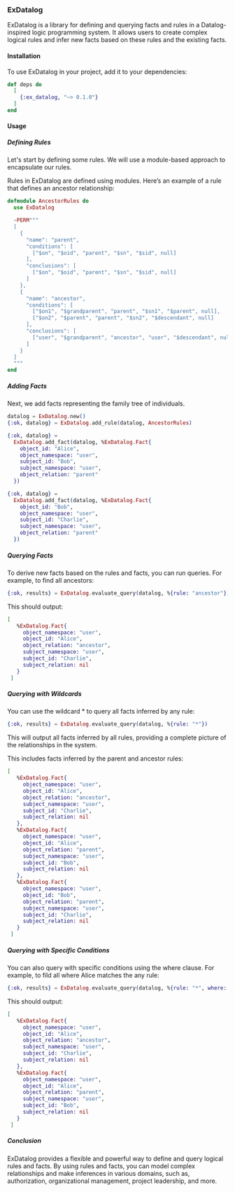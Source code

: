 ### ExDatalog

ExDatalog is a library for defining and querying facts and rules in a Datalog-inspired logic programming system. It allows users to create complex logical rules and infer new facts based on these rules and the existing facts.

#### Installation

To use ExDatalog in your project, add it to your dependencies:

```elixir
def deps do
  [
    {:ex_datalog, "~> 0.1.0"}
  ]
end
```

#### Usage

##### Defining Rules

Let's start by defining some rules. We will use a module-based approach to encapsulate our rules.

Rules in ExDatalog are defined using modules. Here’s an example of a rule that defines an ancestor relationship:

```elixir
defmodule AncestorRules do
  use ExDatalog

  ~PERM"""
  [
    {
      "name": "parent",
      "conditions": [
        ["$on", "$oid", "parent", "$sn", "$sid", null]
      ],
      "conclusions": [
        ["$on", "$oid", "parent", "$sn", "$sid", null]
      ]
    },
    {
      "name": "ancestor",
      "conditions": [
        ["$on1", "$grandparent", "parent", "$sn1", "$parent", null],
        ["$on2", "$parent", "parent", "$sn2", "$descendant", null]
      ],
      "conclusions": [
        ["user", "$grandparent", "ancestor", "user", "$descendant", null]
      ]
    }
  ]
  """
end
```

##### Adding Facts

Next, we add facts representing the family tree of individuals.

```elixir
datalog = ExDatalog.new()
{:ok, datalog} = ExDatalog.add_rule(datalog, AncestorRules)

{:ok, datalog} =
  ExDatalog.add_fact(datalog, %ExDatalog.Fact{
    object_id: "Alice",
    object_namespace: "user",
    subject_id: "Bob",
    subject_namespace: "user",
    object_relation: "parent"
  })

{:ok, datalog} =
  ExDatalog.add_fact(datalog, %ExDatalog.Fact{
    object_id: "Bob",
    object_namespace: "user",
    subject_id: "Charlie",
    subject_namespace: "user",
    object_relation: "parent"
  })
```

##### Querying Facts

To derive new facts based on the rules and facts, you can run queries. For example, to find all ancestors:

```elixir
{:ok, results} = ExDatalog.evaluate_query(datalog, %{rule: "ancestor"})
```

This should output:

```elixir
[
   %ExDatalog.Fact{
     object_namespace: "user",
     object_id: "Alice",
     object_relation: "ancestor",
     subject_namespace: "user",
     subject_id: "Charlie",
     subject_relation: nil
   }
 ]
```

##### Querying with Wildcards

You can use the wildcard \* to query all facts inferred by any rule:

```elixir
{:ok, results} = ExDatalog.evaluate_query(datalog, %{rule: "*"})
```

This will output all facts inferred by all rules, providing a complete picture of the relationships in the system.

This includes facts inferred by the parent and ancestor rules:

```elixir
[
   %ExDatalog.Fact{
     object_namespace: "user",
     object_id: "Alice",
     object_relation: "ancestor",
     subject_namespace: "user",
     subject_id: "Charlie",
     subject_relation: nil
   },
   %ExDatalog.Fact{
     object_namespace: "user",
     object_id: "Alice",
     object_relation: "parent",
     subject_namespace: "user",
     subject_id: "Bob",
     subject_relation: nil
   },
   %ExDatalog.Fact{
     object_namespace: "user",
     object_id: "Bob",
     object_relation: "parent",
     subject_namespace: "user",
     subject_id: "Charlie",
     subject_relation: nil
   }
 ]
```

##### Querying with Specific Conditions

You can also query with specific conditions using the where clause. For example, to fild all where Alice matches the any rule:

```elixir
{:ok, results} = ExDatalog.evaluate_query(datalog, %{rule: "*", where: %{object_id: "Alice"}})
```

This should output:

```elixir
[
   %ExDatalog.Fact{
     object_namespace: "user",
     object_id: "Alice",
     object_relation: "ancestor",
     subject_namespace: "user",
     subject_id: "Charlie",
     subject_relation: nil
   },
   %ExDatalog.Fact{
     object_namespace: "user",
     object_id: "Alice",
     object_relation: "parent",
     subject_namespace: "user",
     subject_id: "Bob",
     subject_relation: nil
   }
 ]
```

##### Conclusion

ExDatalog provides a flexible and powerful way to define and query logical rules and facts. By using rules and facts, you can model complex relationships and make inferences in various domains, such as, authorization, organizational management, project leadership, and more.
